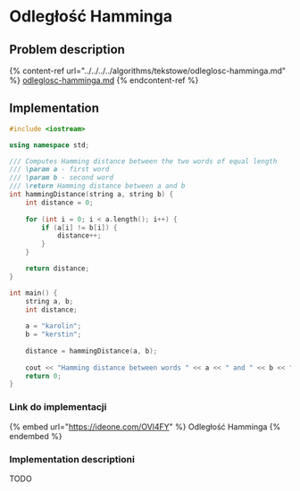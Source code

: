 # Odległość Hamminga

## Problem description

{% content-ref url="../../../../algorithms/tekstowe/odleglosc-hamminga.md" %}
[odleglosc-hamminga.md](../../../../algorithms/tekstowe/odleglosc-hamminga.md)
{% endcontent-ref %}

## Implementation

```cpp
#include <iostream>

using namespace std;

/// Computes Hamming distance between the two words of equal length
/// \param a - first word
/// \param b - second word
/// \return Hamming distance between a and b
int hammingDistance(string a, string b) {
    int distance = 0;
    
    for (int i = 0; i < a.length(); i++) {
        if (a[i] != b[i]) {
            distance++;
        }
    }

    return distance;
}

int main() {
    string a, b;
    int distance;
    
    a = "karolin";
    b = "kerstin";
    
    distance = hammingDistance(a, b);
    
    cout << "Hamming distance between words " << a << " and " << b << " is " << distance << endl;
    return 0;
}
```

### Link do implementacji

{% embed url="https://ideone.com/OVl4FY" %}
Odległość Hamminga
{% endembed %}

### Implementation descriptioni

TODO
